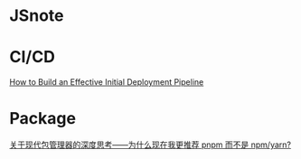 # JSnote

# CI/CD
[How to Build an Effective Initial Deployment Pipeline](https://www.toptal.com/devops/effective-ci-cd-deployment-pipeline)

# Package
[关于现代包管理器的深度思考——为什么现在我更推荐 pnpm 而不是 npm/yarn?](https://zhuanlan.zhihu.com/p/352437367)

